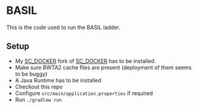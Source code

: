 # BASIL

This is the code used to run the BASIL ladder.

## Setup
* My [SC_DOCKER](https://github.com/Bytekeeper/sc-docker) fork of [SC_DOCKER](https://github.com/Games-and-Simulations/sc-docker) has to be installed.
* Make sure BWTA2 cache files are present (deployment of them seems to be buggy)
* A Java Runtime has to be installed
* Checkout this repo 
* Configure `src/main/application.properties` if required
* Run `./gradlew run`
 